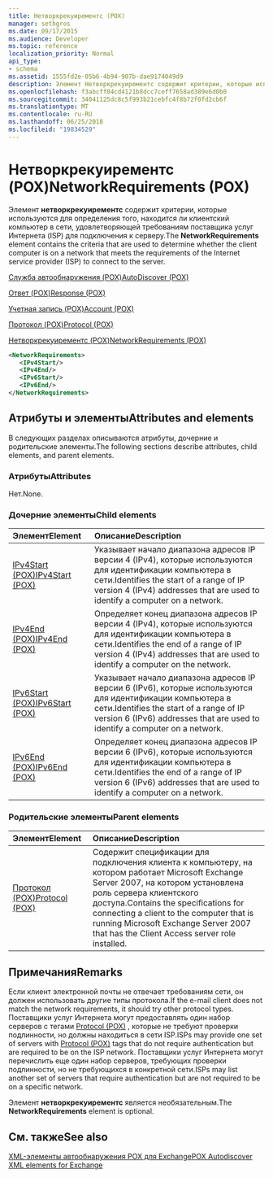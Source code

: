 ```yaml
---
title: Нетворкрекуирементс (POX)
manager: sethgros
ms.date: 09/17/2015
ms.audience: Developer
ms.topic: reference
localization_priority: Normal
api_type:
- schema
ms.assetid: 1555fd2e-05b6-4b94-907b-dae9174049d9
description: Элемент Нетворкрекуирементс содержит критерии, которые используются для определения того, находится ли клиентский компьютер в сети, удовлетворяющей требованиям поставщика услуг Интернета (ISP) для подключения к серверу.
ms.openlocfilehash: f3abcff04cd4121b8dcc7ceff7658ad389e6d0b0
ms.sourcegitcommit: 34041125dc8c5f993b21cebfc4f8b72f0fd2cb6f
ms.translationtype: MT
ms.contentlocale: ru-RU
ms.lasthandoff: 06/25/2018
ms.locfileid: "19834529"
---
```

# <a name="networkrequirements-pox"></a><span data-ttu-id="b5e00-103">Нетворкрекуирементс (POX)</span><span class="sxs-lookup"><span data-stu-id="b5e00-103">NetworkRequirements (POX)</span></span>

<span data-ttu-id="b5e00-104">Элемент **нетворкрекуирементс** содержит критерии, которые используются для определения того, находится ли клиентский компьютер в сети, удовлетворяющей требованиям поставщика услуг Интернета (ISP) для подключения к серверу.</span><span class="sxs-lookup"><span data-stu-id="b5e00-104">The **NetworkRequirements** element contains the criteria that are used to determine whether the client computer is on a network that meets the requirements of the Internet service provider (ISP) to connect to the server.</span></span> 
  
[<span data-ttu-id="b5e00-105">Служба автообнаружения (POX)</span><span class="sxs-lookup"><span data-stu-id="b5e00-105">AutoDiscover (POX)</span></span>](autodiscover-pox.md)
  
[<span data-ttu-id="b5e00-106">Ответ (POX)</span><span class="sxs-lookup"><span data-stu-id="b5e00-106">Response (POX)</span></span>](response-pox.md)
  
[<span data-ttu-id="b5e00-107">Учетная запись (POX)</span><span class="sxs-lookup"><span data-stu-id="b5e00-107">Account (POX)</span></span>](account-pox.md)
  
[<span data-ttu-id="b5e00-108">Протокол (POX)</span><span class="sxs-lookup"><span data-stu-id="b5e00-108">Protocol (POX)</span></span>](protocol-pox.md)
  
[<span data-ttu-id="b5e00-109">Нетворкрекуирементс (POX)</span><span class="sxs-lookup"><span data-stu-id="b5e00-109">NetworkRequirements (POX)</span></span>](networkrequirements-pox.md)
  
```xml
<NetworkRequirements>
   <IPv4Start/>
   <IPv4End/>
   <IPv6Start/>
   <IPv6End/>
</NetworkRequirements>
```

## <a name="attributes-and-elements"></a><span data-ttu-id="b5e00-110">Атрибуты и элементы</span><span class="sxs-lookup"><span data-stu-id="b5e00-110">Attributes and elements</span></span>

<span data-ttu-id="b5e00-111">В следующих разделах описываются атрибуты, дочерние и родительские элементы.</span><span class="sxs-lookup"><span data-stu-id="b5e00-111">The following sections describe attributes, child elements, and parent elements.</span></span>
  
### <a name="attributes"></a><span data-ttu-id="b5e00-112">Атрибуты</span><span class="sxs-lookup"><span data-stu-id="b5e00-112">Attributes</span></span>

<span data-ttu-id="b5e00-113">Нет.</span><span class="sxs-lookup"><span data-stu-id="b5e00-113">None.</span></span>
  
### <a name="child-elements"></a><span data-ttu-id="b5e00-114">Дочерние элементы</span><span class="sxs-lookup"><span data-stu-id="b5e00-114">Child elements</span></span>

|<span data-ttu-id="b5e00-115">**Элемент**</span><span class="sxs-lookup"><span data-stu-id="b5e00-115">**Element**</span></span>|<span data-ttu-id="b5e00-116">**Описание**</span><span class="sxs-lookup"><span data-stu-id="b5e00-116">**Description**</span></span>|
|:-----|:-----|
|[<span data-ttu-id="b5e00-117">IPv4Start (POX)</span><span class="sxs-lookup"><span data-stu-id="b5e00-117">IPv4Start (POX)</span></span>](ipv4start-pox.md) <br/> |<span data-ttu-id="b5e00-118">Указывает начало диапазона адресов IP версии 4 (IPv4), которые используются для идентификации компьютера в сети.</span><span class="sxs-lookup"><span data-stu-id="b5e00-118">Identifies the start of a range of IP version 4 (IPv4) addresses that are used to identify a computer on a network.</span></span>  <br/> |
|[<span data-ttu-id="b5e00-119">IPv4End (POX)</span><span class="sxs-lookup"><span data-stu-id="b5e00-119">IPv4End (POX)</span></span>](ipv4end-pox.md) <br/> |<span data-ttu-id="b5e00-120">Определяет конец диапазона адресов IP версии 4 (IPv4), которые используются для идентификации компьютера в сети.</span><span class="sxs-lookup"><span data-stu-id="b5e00-120">Identifies the end of a range of IP version 4 (IPv4) addresses that are used to identify a computer on the network.</span></span>  <br/> |
|[<span data-ttu-id="b5e00-121">IPv6Start (POX)</span><span class="sxs-lookup"><span data-stu-id="b5e00-121">IPv6Start (POX)</span></span>](ipv6start-pox.md) <br/> |<span data-ttu-id="b5e00-122">Указывает начало диапазона адресов IP версии 6 (IPv6), которые используются для идентификации компьютера в сети.</span><span class="sxs-lookup"><span data-stu-id="b5e00-122">Identifies the start of a range of IP version 6 (IPv6) addresses that are used to identify a computer on a network.</span></span>  <br/> |
|[<span data-ttu-id="b5e00-123">IPv6End (POX)</span><span class="sxs-lookup"><span data-stu-id="b5e00-123">IPv6End (POX)</span></span>](ipv6end-pox.md) <br/> |<span data-ttu-id="b5e00-124">Определяет конец диапазона адресов IP версии 6 (IPv6), которые используются для идентификации компьютера в сети.</span><span class="sxs-lookup"><span data-stu-id="b5e00-124">Identifies the end of a range of IP version 6 (IPv6) addresses that are used to identify a computer on a network.</span></span>  <br/> |
   
### <a name="parent-elements"></a><span data-ttu-id="b5e00-125">Родительские элементы</span><span class="sxs-lookup"><span data-stu-id="b5e00-125">Parent elements</span></span>

|<span data-ttu-id="b5e00-126">**Элемент**</span><span class="sxs-lookup"><span data-stu-id="b5e00-126">**Element**</span></span>|<span data-ttu-id="b5e00-127">**Описание**</span><span class="sxs-lookup"><span data-stu-id="b5e00-127">**Description**</span></span>|
|:-----|:-----|
|[<span data-ttu-id="b5e00-128">Протокол (POX)</span><span class="sxs-lookup"><span data-stu-id="b5e00-128">Protocol (POX)</span></span>](protocol-pox.md) <br/> |<span data-ttu-id="b5e00-129">Содержит спецификации для подключения клиента к компьютеру, на котором работает Microsoft Exchange Server 2007, на котором установлена роль сервера клиентского доступа.</span><span class="sxs-lookup"><span data-stu-id="b5e00-129">Contains the specifications for connecting a client to the computer that is running Microsoft Exchange Server 2007 that has the Client Access server role installed.</span></span>  <br/> |
   
## <a name="remarks"></a><span data-ttu-id="b5e00-130">Примечания</span><span class="sxs-lookup"><span data-stu-id="b5e00-130">Remarks</span></span>

<span data-ttu-id="b5e00-131">Если клиент электронной почты не отвечает требованиям сети, он должен использовать другие типы протокола.</span><span class="sxs-lookup"><span data-stu-id="b5e00-131">If the e-mail client does not match the network requirements, it should try other protocol types.</span></span> <span data-ttu-id="b5e00-132">Поставщики услуг Интернета могут предоставлять один набор серверов с тегами [Protocol (POX)](protocol-pox.md) , которые не требуют проверки подлинности, но должны находиться в сети ISP.</span><span class="sxs-lookup"><span data-stu-id="b5e00-132">ISPs may provide one set of servers with [Protocol (POX)](protocol-pox.md) tags that do not require authentication but are required to be on the ISP network.</span></span> <span data-ttu-id="b5e00-133">Поставщики услуг Интернета могут перечислить еще один набор серверов, требующих проверки подлинности, но не требующихся в конкретной сети.</span><span class="sxs-lookup"><span data-stu-id="b5e00-133">ISPs may list another set of servers that require authentication but are not required to be on a specific network.</span></span> 
  
<span data-ttu-id="b5e00-134">Элемент **нетворкрекуирементс** является необязательным.</span><span class="sxs-lookup"><span data-stu-id="b5e00-134">The **NetworkRequirements** element is optional.</span></span> 
  
## <a name="see-also"></a><span data-ttu-id="b5e00-135">См. также</span><span class="sxs-lookup"><span data-stu-id="b5e00-135">See also</span></span>



[<span data-ttu-id="b5e00-136">XML-элементы автообнаружения POX для Exchange</span><span class="sxs-lookup"><span data-stu-id="b5e00-136">POX Autodiscover XML elements for Exchange</span></span>](pox-autodiscover-xml-elements-for-exchange.md)

